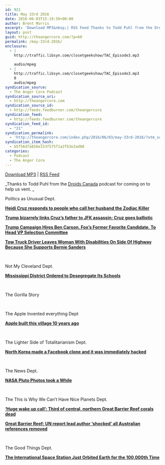 ```yaml
---
id: 921
title: May 33rd 2016
date: 2016-06-03T15:19:59+00:00
author: Brent Morris
excerpt: 'Download MP3&nbsp;| RSS Feed Thanks to Todd Puhl from the Droids Canada podcast for coming on to help us vent.&nbsp; Politics as Unusual Dept. Heidi Cruz responds to people who call her husband the Zodiac Killer Trump bizarrely links Cruz&rsquo;s father to JFK assassin; Cruz goes ballistic Trump Campaign Hires Ben Carson, Fox&rsquo;s Former Favorite &hellip; <a href="http://theangercore.com/index.php/2016/06/03/may-33rd-2016/">Continue reading<span> "May 33rd 2016"</span></a>'
layout: post
guid: http://theangercore.com/?p=60
permalink: /may-33rd-2016/
enclosure:
  - |
    http://traffic.libsyn.com/closetgeekshow/TAC_Episode3.mp3
    
    audio/mpeg
  - |
    http://traffic.libsyn.com/closetgeekshow/TAC_Episode3.mp3
    0
    audio/mpeg
syndication_source:
  - The Anger Core Podcast
syndication_source_uri:
  - http://theangercore.com
syndication_source_id:
  - http://feeds.feedburner.com/theangercore
syndication_feed:
  - http://feeds.feedburner.com/theangercore
syndication_feed_id:
  - "21"
syndication_permalink:
  - 'http://theangercore.com/index.php/2016/06/03/may-33rd-2016/?utm_source=rss&amp;utm_medium=rss'
syndication_item_hash:
  - b5f56d7a816e153f575f1a2fb3e2ad88
categories:
  - Podcast
  - The Anger Core
---
```

  
[Download MP3](http://traffic.libsyn.com/closetgeekshow/TAC_Episode3.mp3?utm_source=rss&utm_medium=rss) | [RSS Feed](http://feeds.feedburner.com/theangercore?utm_source=rss&utm_medium=rss)

_Thanks to Todd Puhl from the [Droids Canada](http://www.droidscanada.com/?utm_source=rss&utm_medium=rss) podcast for coming on to help us vent. _

<span style="font-weight: 400;">Politics as Unusual Dept.</span>

[**Heidi Cruz responds to people who call her husband the Zodiac Killer**](https://www.yahoo.com/news/heidi-cruz-responds-to-people-who-call-her-husband-175305796.html?utm_source=rss&utm_medium=rss)

[**Trump bizarrely links Cruz’s father to JFK assassin; Cruz goes ballistic**](http://www.usatoday.com/story/news/politics/onpolitics/2016/05/03/trump-bizarrely-links-cruzs-father-jfk-assassin-cruz-goes-ballistic/83874972/?utm_source=rss&utm_medium=rss)

[**Trump Campaign Hires Ben Carson, Fox&#8217;s Former Favorite Candidate, To Head VP Selection Committee**](http://mediamatters.org/blog/2016/05/04/trump-campaign-hires-ben-carson-foxs-former-favorite-candidate-head-vp-selection-committee/210232?utm_source=rss&utm_medium=rss)

[**Tow Truck Driver Leaves Woman With Disabilities On Side Of Highway Because She Supports Bernie Sanders**](http://www.huffingtonpost.com/entry/tow-truck-driver-refuses-to-help-bernie-supporter_us_572a75b4e4b096e9f090403f?utm_source=rss&utm_medium=rss)

&nbsp;

<span style="font-weight: 400;">Not My Cleveland Dept.</span>

[**Mississippi District Ordered to Desegregate Its Schools**](http://www.nytimes.com/2016/05/18/us/cleveland-mississippi-school-district-desegregate.html?_r=2&utm_source=rss&utm_medium=rss)

&nbsp;

<span style="font-weight: 400;">The Gorilla Story</span>

&nbsp;

<span style="font-weight: 400;">The Apple Invented everything Dept</span>

[**Apple built this village 10 years ago**](http://www.nytimes.com/2016/05/08/business/media/podcasts-surge-apple.html?_r=0&utm_source=rss&utm_medium=rss)

&nbsp;

<span style="font-weight: 400;">The Lighter Side of Totalitarianism Dept.</span>

[**North Korea made a Facebook clone and it was immediately hacked**](http://mashable.com/2016/06/01/north-korea-facebook/?utm_source=rss&utm_medium=rss)

&nbsp;

<span style="font-weight: 400;">The News Dept.</span>

[**NASA Pluto Photos took a While**](https://cdn.ampproject.org/c/www.vox.com/platform/amp/2016/6/1/11832080/nasa-detailed-photos-pluto-delay?utm_source=rss&utm_medium=rss)

&nbsp;

<span style="font-weight: 400;">The This is Why We Can’t Have Nice Planets Dept.</span>

[**&#8216;Huge wake up call&#8217;: Third of central, northern Great Barrier Reef corals dead**](http://www.smh.com.au/environment/climate-change/huge-wake-up-call-third-of-central-northern-great-barrier-reef-corals-dead-20160528-gp6dc9.html#ixzz4A54uDRbV?utm_source=rss&utm_medium=rss)

[**Great Barrier Reef: UN report lead author &#8216;shocked&#8217; all Australian references removed**](http://www.theguardian.com/environment/2016/may/27/great-barrier-reef-un-report-lead-author-shocked-all-australian-references-removed?utm_source=rss&utm_medium=rss)

&nbsp;

<span style="font-weight: 400;">The Good Things Dept.</span>

[**The International Space Station Just Orbited Earth for the 100,000th Time**](https://motherboard.vice.com/read/the-international-space-station-ISS-orbited-earth-for-the-100000th-time?utm_source=rss&utm_medium=rss)

&nbsp;